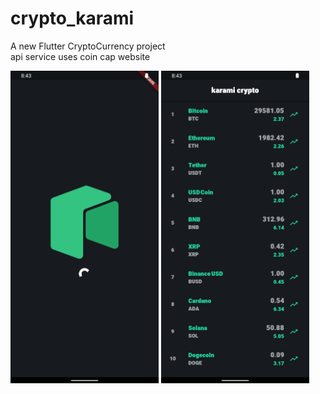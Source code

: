 # crypto_karami

A new Flutter CryptoCurrency project<br>
api service uses coin cap website 

<img src="cr1.png" with="500" height="500"> <img src="cr.png" with="500" height="500">
